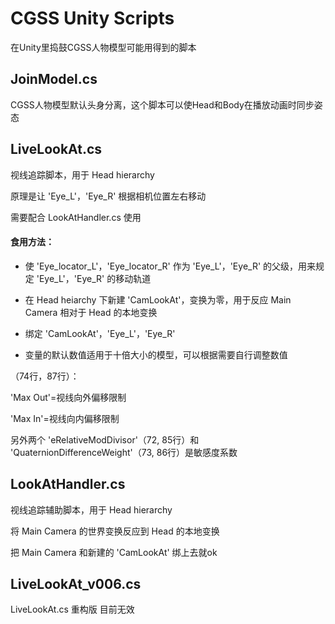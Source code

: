 CGSS Unity Scripts
========

在Unity里捣鼓CGSS人物模型可能用得到的脚本

JoinModel.cs
------------
CGSS人物模型默认头身分离，这个脚本可以使Head和Body在播放动画时同步姿态


LiveLookAt.cs
------------
视线追踪脚本，用于 Head hierarchy

原理是让 'Eye_L'，'Eye_R' 根据相机位置左右移动

需要配合 LookAtHandler.cs 使用

#### 食用方法： ####

* 使 'Eye_locator_L'，'Eye_locator_R' 作为 'Eye_L'，'Eye_R' 的父级，用来规定 'Eye_L'，'Eye_R' 的移动轨道

* 在 Head heiarchy 下新建 'CamLookAt'，变换为零，用于反应 Main Camera 相对于 Head 的本地变换

* 绑定 'CamLookAt'，'Eye_L'，'Eye_R'

* 变量的默认数值适用于十倍大小的模型，可以根据需要自行调整数值

（74行，87行）：

'Max Out'=视线向外偏移限制

'Max In'=视线向内偏移限制

另外两个 'eRelativeModDivisor'（72, 85行）和 'QuaternionDifferenceWeight'（73, 86行）是敏感度系数

LookAtHandler.cs
------------
视线追踪辅助脚本，用于 Head hierarchy

将 Main Camera 的世界变换反应到 Head 的本地变换

把 Main Camera 和新建的 'CamLookAt' 绑上去就ok


LiveLookAt_v006.cs
------------
LiveLookAt.cs 重构版 目前无效
